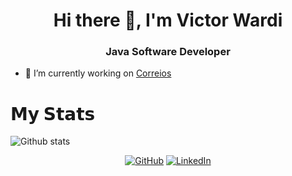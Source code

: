
<link rel="stylesheet" href="https://cdn.jsdelivr.net/gh/konpa/devicon@master/devicon.min.css">


<h1 align="center">Hi there 👋, I'm Victor Wardi</h1>
<h3 align="center">Java Software Developer</h3>

- 🔭 I’m currently working on [Correios](http://www.correios.com.br)

# 𝗠𝘆 𝗦𝘁𝗮𝘁𝘀

![Github stats](https://github-readme-stats.vercel.app/api?username=victorwardi&show_icons=true&hide_border=true)


<p align="center">
	<a href="https://github.com/victorwardi" target="_blank"><img src="https://img.shields.io/github/followers/terrytangyuan.svg?label=GitHub&style=social" alt="GitHub"></a>
	<a href="https://www.linkedin.com/in/victorwardi" target="_blank"><img src="https://img.shields.io/badge/LinkedIn--_.svg?style=social&logo=linkedin" alt="LinkedIn"></a>

</p>


<!--
**victorwardi/victorwardi** is a ✨ _special_ ✨ repository because its `README.md` (this file) appears on your GitHub profile.

Here are some ideas to get you started:

- 🔭 I’m currently working on ...
- 🌱 I’m currently learning ...
- 👯 I’m looking to collaborate on ...
- 🤔 I’m looking for help with ...
- 💬 Ask me about ...
- 📫 How to reach me: ...
- 😄 Pronouns: ...
- ⚡ Fun fact: ...
-->
